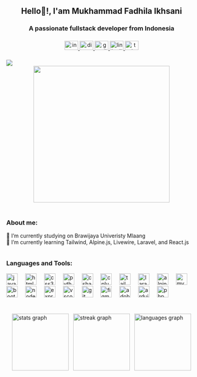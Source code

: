 ###

<h2 style="font-weight: bold; @media (max-width: 640px) { font-weight: normal; }" align="center">Hello👋!, I'am Mukhammad Fadhila Ikhsani</h2>
<h3 align="center">A passionate fullstack developer from Indonesia</h3>

###


<div align="center">
  <a href="https://www.instagram.com/fadhila_ikhsani/" target="_blank">
    <img src="https://raw.githubusercontent.com/maurodesouza/profile-readme-generator/master/src/assets/icons/social/instagram/default.svg" width="36" height="24" alt="instagram logo"  />
  </a>
  <a href="https://discord.com/users/449180977890328576" target="_blank">
    <img src="https://raw.githubusercontent.com/maurodesouza/profile-readme-generator/master/src/assets/icons/social/discord/default.svg" width="36" height="24" alt="discord logo"  />
  </a>
  <a href="fadhilaikhsani11@gmail.com" target="_blank">
    <img src="https://raw.githubusercontent.com/maurodesouza/profile-readme-generator/master/src/assets/icons/social/gmail/default.svg" width="36" height="24" alt="gmail logo"  />
  </a>
  <a href="https://www.linkedin.com/in/fadhila-ikhsani/" target="_blank">
    <img src="https://raw.githubusercontent.com/maurodesouza/profile-readme-generator/master/src/assets/icons/social/linkedin/default.svg" width="36" height="24" alt="linkedin logo"  />
  </a>
  <a href="https://twitter.com/FadhilaIkhsani" target="_blank">
    <img src="https://raw.githubusercontent.com/maurodesouza/profile-readme-generator/master/src/assets/icons/social/twitter/default.svg" width="36" height="24" alt="twitter logo"  />
  </a>
</div>

###

<div align="left">
  <img src="https://visitor-badge.laobi.icu/badge?page_id=m-fadil.m-fadil&"  />
</div>

<div style="display: flex; width: 100%">
  <div style="display: flex; flex-direction: column; width: 100%">
    <div class="img1-sm" style="display: flex; margin-bottom: 20px; justify-content: center;">
      <img style="width: 360px;" src="https://media1.giphy.com/media/qgQUggAC3Pfv687qPC/giphy.gif?cid=ecf05e47t953d12sbzxaz17mkhi2qta253rqa4u7n4alndxm&ep=v1_gifs_search&rid=giphy.gif&ct=g"  />
    </div>
    <div>
      <h3 align="left">About me:</h3>
      <p align="left">🔭 I’m currently studying on Brawijaya Univeristy Mlaang
      <br>
      🌱 I’m currently learning Tailwind, Alpine.js, Livewire, Laravel, and React.js
      </p>
    </div>
    <div>
      <h3 align="left">Languages and Tools:</h3>
      <div align="left">
        <img src="https://skillicons.dev/icons?i=js" height="30" alt="javascript logo"  />
        <img width="12" />
        <img src="https://skillicons.dev/icons?i=html" height="30" alt="html5 logo"  />
        <img width="12" />
        <img src="https://skillicons.dev/icons?i=css" height="30" alt="css3 logo"  />
        <img width="12" />
        <img src="https://skillicons.dev/icons?i=py" height="30" alt="python logo"  />
        <img width="12" />
        <img src="https://skillicons.dev/icons?i=cs" height="30" alt="csharp logo"  />
        <img width="12" />
        <img src="https://skillicons.dev/icons?i=cpp" height="30" alt="cplusplus logo"  />
        <img width="12" />
        <img src="https://skillicons.dev/icons?i=tailwind" height="30" alt="tailwindcss logo"  />
        <img width="12" />
        <img src="https://skillicons.dev/icons?i=laravel" height="30" alt="laravel logo"  />
        <img width="12" />
        <img src="https://skillicons.dev/icons?i=alpinejs" height="30" alt="alpinelinux logo"  />
        <img width="12" />
        <img src="https://skillicons.dev/icons?i=mysql" height="30" alt="mysql logo"  />
        <img width="12" />
        <img src="https://skillicons.dev/icons?i=bootstrap" height="30" alt="bootstrap logo"  />
        <img width="12" />
        <img src="https://skillicons.dev/icons?i=nodejs" height="30" alt="nodejs logo"  />
        <img width="12" />
        <img src="https://skillicons.dev/icons?i=express" height="30" alt="express logo"  />
        <img width="12" />
        <img src="https://skillicons.dev/icons?i=vscode" height="30" alt="vscode logo"  />
        <img width="12" />
        <img src="https://skillicons.dev/icons?i=git" height="30" alt="git logo"  />
        <img width="12" />
        <img src="https://skillicons.dev/icons?i=figma" height="30" alt="figma logo"  />
        <img width="12" />
        <img src="https://skillicons.dev/icons?i=ai" height="30" alt="adobeillustrator logo"  />
        <img width="12" />
        <img src="https://skillicons.dev/icons?i=arduino" height="30" alt="arduino logo"  />
        <img width="12" />
        <img src="https://skillicons.dev/icons?i=php" height="30" alt="php logo"  />
      </div>
    </div>
  </div>
</div>


###

<br clear="both">

<div style="display: flex; flex-wrap: wrap; gap: 12px; justify-content: center;">
  <img src="https://github-readme-stats.vercel.app/api?username=m-fadil&hide_title=false&hide_rank=false&show_icons=true&include_all_commits=true&count_private=true&disable_animations=false&theme=dracula&locale=en&hide_border=false" height="150" alt="stats graph"  />
  <img src="https://streak-stats.demolab.com?user=m-fadil&locale=en&mode=weekly&theme=dracula&hide_border=false&border_radius=5" height="150" alt="streak graph"  />
  <img src="https://github-readme-stats.vercel.app/api/top-langs?username=m-fadil&locale=en&hide_title=false&layout=compact&card_width=320&langs_count=5&theme=dracula&hide_border=false" height="150" alt="languages graph"  />
</div>
